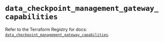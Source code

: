 # `data_checkpoint_management_gateway_capabilities`

Refer to the Terraform Registry for docs: [`data_checkpoint_management_gateway_capabilities`](https://registry.terraform.io/providers/checkpointsw/checkpoint/2.11.0/docs/data-sources/management_gateway_capabilities).
